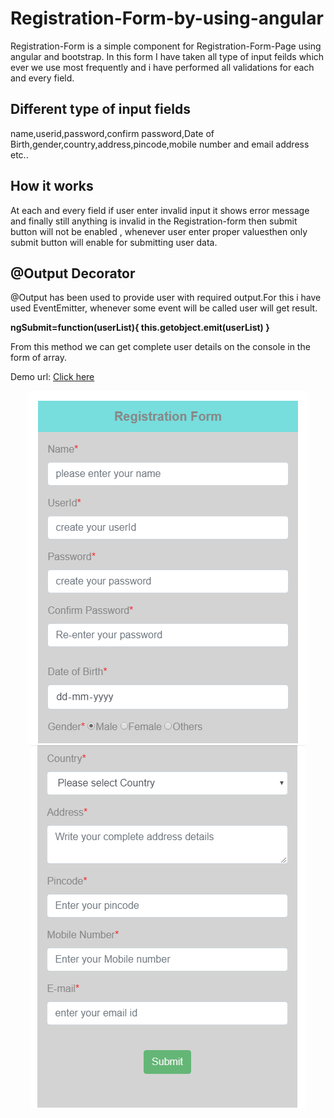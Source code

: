 # Registration-Form-by-using-angular

Registration-Form is a simple component for Registration-Form-Page using angular and bootstrap.
In this form I have taken all type of input feilds which ever we use most frequently and i have performed all validations for each and every field. 

## Different type of input fields

name,userid,password,confirm password,Date of Birth,gender,country,address,pincode,mobile number and email address etc..

## How it works

At each and every field if user enter invalid input it shows error message and finally still anything is invalid in the 
Registration-form then submit button will not be enabled , whenever user enter proper valuesthen only submit button will enable for submitting user data.  

## @Output Decorator
@Output has been used to provide user with required output.For this i have used EventEmitter, whenever some event will be called user will get result.

   **ngSubmit=function(userList){
     this.getobject.emit(userList)
   }**
   
From this method we can get complete user details on the console in the form of array.

Demo url: [Click here](https://angular-x66gqc-puwncs.stackblitz.io/)

<p align="center">
  <img alt="Registration-Form" src="images/img1.PNG" class="img-responsive">
  <img alt="Registration-form" src="images/img2.PNG" class="img-responsive">
</p>
